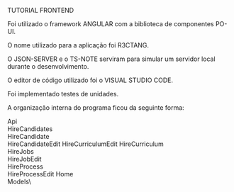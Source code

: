 TUTORIAL FRONTEND

Foi utilizado o framework ANGULAR com a biblioteca de componentes PO-UI.

O nome utilizado para a aplicação foi R3CTANG.

O JSON-SERVER  e o TS-NOTE serviram para simular um servidor local durante o desenvolvimento.

O editor de código utilizado foi o VISUAL STUDIO CODE.

Foi implementado testes de unidades.

A organização interna do programa ficou da seguinte forma:

Api\
	HireCandidates\
		HireCandidate\
			HireCandidateEdit
			HireCurriculumEdit
		HireCurriculum\
	HireJobs\
		HireJobEdit\
		HireProcess\
			HireProcessEdit
	Home\
	Models\
